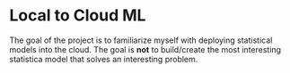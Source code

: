 # Local to Cloud ML

The goal of the project is to familiarize myself with deploying statistical models into the cloud. The goal is **not**
to build/create the most interesting statistica model that solves an interesting problem.



